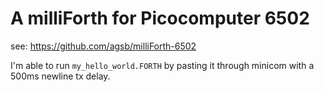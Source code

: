 # A milliForth for Picocomputer 6502

see: https://github.com/agsb/milliForth-6502

I'm able to run `my_hello_world.FORTH` by pasting it through minicom with a 500ms newline tx delay.
